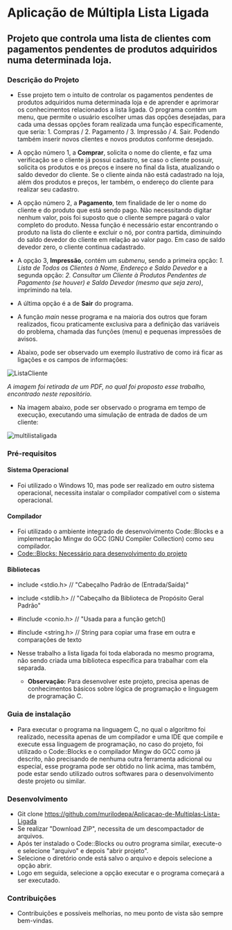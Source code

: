 # Aplicação de Múltipla Lista Ligada

## Projeto que controla uma lista de clientes com pagamentos pendentes de produtos adquiridos numa determinada loja.

### Descrição do Projeto
   * Esse projeto tem o intuito de controlar os pagamentos pendentes de produtos adquiridos numa determinada loja e de aprender e aprimorar os conhecimentos relacionados a lista ligada. O programa contém um menu, que permite o usuário escolher umas das opções desejadas, para cada uma dessas opções foram realizada uma função especificamente, que seria: 1. Compras / 2. Pagamento / 3. Impressão / 4. Sair. Podendo também inserir novos clientes e novos produtos conforme desejado. 
   * A opção número 1, a **Comprar**, solicita o nome do cliente, e faz uma verificação se o cliente já possui cadastro, se caso o cliente possuir, solicita os produtos e os preços e insere no final da lista, atualizando o saldo devedor do cliente. Se o cliente ainda não está cadastrado na loja, além dos produtos e preços, ler também, o endereço do cliente para realizar seu cadastro.  
  * A opção número 2, a **Pagamento**, tem finalidade de ler o nome do cliente e do produto que está sendo pago. Não necessitando digitar nenhum valor, pois foi suposto que o cliente sempre pagará o valor completo do produto. Nessa função é necessário estar encontrando o produto na lista do cliente e excluir o nó, por contra partida, diminuindo do saldo devedor do cliente em relação ao valor pago. Em caso de saldo devedor zero, o cliente continua cadastrado.  
 * A opção 3, **Impressão**, contém um *submenu*, sendo a primeira opção: *1. Lista de Todos os Clientes à Nome, Endereço e Saldo Devedor* e a segunda opção: *2. Consultar um Cliente à Produtos Pendentes de Pagamento (se houver) e Saldo Devedor (mesmo que seja zero)*, imprimindo na tela.
 * A última opção é a de **Sair** do programa. 
* A função *main* nesse programa e na maioria dos outros que foram realizados, ficou praticamente exclusiva para a definição das variáveis do problema, chamada das funções (menu) e pequenas impressões de avisos. 
 
* Abaixo, pode ser observado um exemplo ilustrativo de como irá ficar as ligações e os campos de informações:

![ListaCliente](https://user-images.githubusercontent.com/56207941/66794961-7f25ac00-eed9-11e9-8ed3-04c1d615e4d4.PNG)

*A imagem foi retirada de um PDF, no qual foi proposto esse trabalho, encontrado neste repositório.*

* Na imagem abaixo, pode ser observado o programa em tempo de execução, executando uma simulação de entrada de dados de um cliente:

![multilistaligada](https://user-images.githubusercontent.com/56207941/66795738-e3496f80-eedb-11e9-93be-75eb73e50cbf.PNG)

### Pré-requisitos

#### Sistema Operacional
* Foi utilizado o Windows 10, mas pode ser realizado em outro sistema operacional, necessita instalar o compilador compatível com o sistema operacional.

 #### Compilador
* Foi utilizado o ambiente integrado de desenvolvimento Code::Blocks e a implementação Mingw do GCC (GNU Compiler Collection) como seu compilador.
* <a> [Code::Blocks: Necessário para desenvolvimento do projeto](http://www.codeblocks.org/downloads/26)
  
 #### Bibliotecas
* include <stdio.h>  // "Cabeçalho Padrão de (Entrada/Saída)"
* include <stdlib.h> // "Cabeçalho da Biblioteca de Propósito Geral Padrão"
* #include <conio.h>  // "Usada para a função getch()
* #include <string.h> // String para copiar uma frase em outra e comparaçôes de texto
* Nesse trabalho a lista ligada foi toda elaborada no mesmo programa, não sendo criada uma biblioteca específica para trabalhar com ela separada.

   * **Observação:** Para desenvolver este projeto, precisa apenas de conhecimentos básicos sobre lógica de programação e linguagem de programação C.

### Guia de instalação
* Para executar o programa na linguagem C, no qual o algoritmo foi realizado, necessita apenas de um compilador e uma IDE que compile e execute essa linguagem de programação, no caso do projeto, foi utilizado o Code::Blocks e o compilador Mingw do GCC como já descrito, não precisando de nenhuma outra ferramenta adicional ou especial, esse programa pode ser obtido no link acima, mas também, pode estar sendo utilizado outros softwares para o desenvolvimento deste projeto ou similar.

### Desenvolvimento
* Git clone https://github.com/murilodepa/Aplicacao-de-Multiplas-Lista-Ligada
* Se realizar "Download ZIP", necessita de um descompactador de arquivos.
* Após ter instalado o Code::Blocks ou outro programa similar, execute-o e selecione "arquivo" e depois "abrir projeto".
* Selecione o diretório onde está salvo o arquivo e depois selecione a opção abrir.
* Logo em seguida, selecione a opção executar e o programa começará a ser executado.

### Contribuições
- Contribuições e possíveis melhorias, no meu ponto de vista são sempre bem-vindas.
